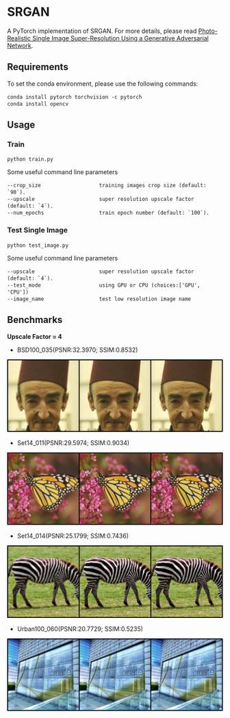 # SRGAN
A PyTorch implementation of SRGAN. For more details, please read
[Photo-Realistic Single Image Super-Resolution Using a Generative Adversarial Network](https://arxiv.org/abs/1609.04802).

## Requirements
To set the conda environment, please use the following commands: 
```
conda install pytorch torchvision -c pytorch
conda install opencv
```

## Usage

### Train
```
python train.py
```

Some useful command line parameters 
```
--crop_size                   training images crop size (default: `90`).
--upscale                     super resolution upscale factor (default: `4`).
--num_epochs                  train epoch number (default: `100`).
```

### Test Single Image
```
python test_image.py
```

Some useful command line parameters 
```
--upscale                     super resolution upscale factor  (default: `4`).
--test_mode                   using GPU or CPU (choices:['GPU', 'CPU'])
--image_name                  test low resolution image name
```

## Benchmarks

**Upscale Factor = 4**

- BSD100_035(PSNR:32.3970; SSIM:0.8532)

![BSD100_035](images/5.png)

- Set14_011(PSNR:29.5974; SSIM:0.9034)

![Set14_011](images/6.png)

- Set14_014(PSNR:25.1799; SSIM:0.7436)

![Set14_014](images/7.png)

- Urban100_060(PSNR:20.7729; SSIM:0.5235)

![Urban100_060](images/8.png)

